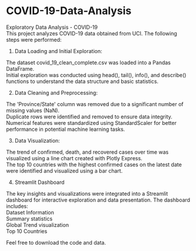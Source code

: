 # COVID-19-Data-Analysis
Exploratory Data Analysis - COVID-19<br>
This project analyzes COVID-19 data obtained from UCI. The following steps were performed:<br>

1. Data Loading and Initial Exploration:<br>

The dataset covid_19_clean_complete.csv was loaded into a Pandas DataFrame.<br>
Initial exploration was conducted using head(), tail(), info(), and describe() functions to understand the data structure and basic statistics.<br>

2. Data Cleaning and Preprocessing:<br>

The 'Province/State' column was removed due to a significant number of missing values (NaN).<br>
Duplicate rows were identified and removed to ensure data integrity.<br>
Numerical features were standardized using StandardScaler for better performance in potential machine learning tasks.<br>

3. Data Visualization:<br>

The trend of confirmed, death, and recovered cases over time was visualized using a line chart created with Plotly Express.<br>
The top 10 countries with the highest confirmed cases on the latest date were identified and visualized using a bar chart.<br>

4. Streamlit Dashboard<br>

The key insights and visualizations were integrated into a Streamlit dashboard for interactive exploration and data presentation. The dashboard includes:<br>
Dataset Information<br>
Summary statistics<br>
Global Trend visualization<br>
Top 10 Countries<br>

Feel free to download the code and data.
